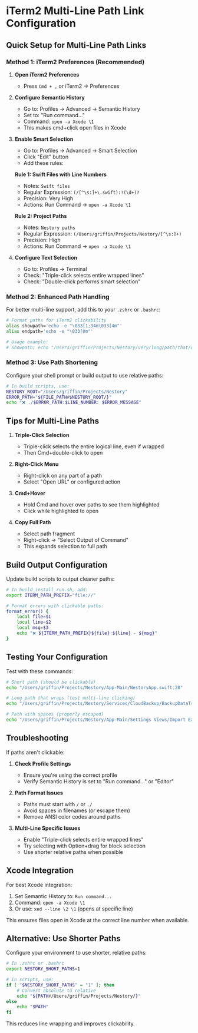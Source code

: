 # iTerm2 Multi-Line Path Link Configuration

## Quick Setup for Multi-Line Path Links

### Method 1: iTerm2 Preferences (Recommended)

1. **Open iTerm2 Preferences**
   - Press `Cmd + ,` or iTerm2 → Preferences

2. **Configure Semantic History**
   - Go to: Profiles → Advanced → Semantic History
   - Set to: "Run command..."
   - Command: `open -a Xcode \1`
   - This makes cmd+click open files in Xcode

3. **Enable Smart Selection**
   - Go to: Profiles → Advanced → Smart Selection
   - Click "Edit" button
   - Add these rules:

   **Rule 1: Swift Files with Line Numbers**
   - Notes: `Swift files`
   - Regular Expression: `(/[^\s:]+\.swift):?(\d+)?`
   - Precision: Very High
   - Actions: Run Command → `open -a Xcode \1`

   **Rule 2: Project Paths**
   - Notes: `Nestory paths`
   - Regular Expression: `(/Users/griffin/Projects/Nestory/[^\s:]+)`
   - Precision: High  
   - Actions: Run Command → `open -a Xcode \1`

4. **Configure Text Selection**
   - Go to: Profiles → Terminal
   - Check: "Triple-click selects entire wrapped lines"
   - Check: "Double-click performs smart selection"

### Method 2: Enhanced Path Handling

For better multi-line support, add this to your `.zshrc` or `.bashrc`:

```bash
# Format paths for iTerm2 clickability
alias showpath='echo -e "\033[1;34m\033[4m"'
alias endpath='echo -e "\033[0m"'

# Usage example:
# showpath; echo "/Users/griffin/Projects/Nestory/very/long/path/that/wraps/Services/CloudBackupService.swift:177"; endpath
```

### Method 3: Use Path Shortening

Configure your shell prompt or build output to use relative paths:

```bash
# In build scripts, use:
NESTORY_ROOT="/Users/griffin/Projects/Nestory"
ERROR_PATH="${FILE_PATH#$NESTORY_ROOT/}"
echo "❌ ./$ERROR_PATH:$LINE_NUMBER: $ERROR_MESSAGE"
```

## Tips for Multi-Line Paths

1. **Triple-Click Selection**
   - Triple-click selects the entire logical line, even if wrapped
   - Then Cmd+double-click to open

2. **Right-Click Menu**
   - Right-click on any part of a path
   - Select "Open URL" or configured action

3. **Cmd+Hover**
   - Hold Cmd and hover over paths to see them highlighted
   - Click while highlighted to open

4. **Copy Full Path**
   - Select path fragment
   - Right-click → "Select Output of Command"
   - This expands selection to full path

## Build Output Configuration

Update build scripts to output cleaner paths:

```bash
# In build_install_run.sh, add:
export ITERM_PATH_PREFIX="file://"

# Format errors with clickable paths:
format_error() {
    local file=$1
    local line=$2
    local msg=$3
    echo "❌ ${ITERM_PATH_PREFIX}${file}:${line} - ${msg}"
}
```

## Testing Your Configuration

Test with these commands:

```bash
# Short path (should be clickable)
echo "/Users/griffin/Projects/Nestory/App-Main/NestoryApp.swift:28"

# Long path that wraps (test multi-line clicking)
echo "/Users/griffin/Projects/Nestory/Services/CloudBackup/BackupDataTransformer/RestoreOperations/ItemRestoration/RestoreFromCloudKit.swift:177"

# Path with spaces (properly escaped)
echo "/Users/griffin/Projects/Nestory/App-Main/Settings Views/Import Export Settings View.swift:72"
```

## Troubleshooting

If paths aren't clickable:

1. **Check Profile Settings**
   - Ensure you're using the correct profile
   - Verify Semantic History is set to "Run command..." or "Editor"

2. **Path Format Issues**
   - Paths must start with `/` or `./`
   - Avoid spaces in filenames (or escape them)
   - Remove ANSI color codes around paths

3. **Multi-Line Specific Issues**
   - Enable "Triple-click selects entire wrapped lines"
   - Try selecting with Option+drag for block selection
   - Use shorter relative paths when possible

## Xcode Integration

For best Xcode integration:

1. Set Semantic History to: `Run command...`
2. Command: `open -a Xcode \1`
3. Or use: `xed --line \2 \1` (opens at specific line)

This ensures files open in Xcode at the correct line number when available.

## Alternative: Use Shorter Paths

Configure your environment to use shorter, relative paths:

```bash
# In .zshrc or .bashrc
export NESTORY_SHORT_PATHS=1

# In scripts, use:
if [ "$NESTORY_SHORT_PATHS" = "1" ]; then
    # Convert absolute to relative
    echo "${PATH#/Users/griffin/Projects/Nestory/}"
else
    echo "$PATH"
fi
```

This reduces line wrapping and improves clickability.